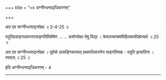 +++
title = "०४ अग्नीन्धनाद्यधिकरणम्"

+++

अत एव चाग्नीन्धनाद्यनपेक्षा ॥ 3-4-25 ॥

स्तुतिप्रसङ्गादवान्तरसङ्गतिविशेषेण ... ... कर्मानपेक्षा तेषु विद्या । केवलस्वाश्रमविहितकर्मापेक्षेत्यर्थः ॥ 25 ॥

अत एव चाग्नीन्धनाद्यनपेक्षा । पूर्वयोः प्रासङ्गिकत्वात् प्रथमाधिकरणेन सङ्गतिमाह - स्तुति इत्यादिना । स्पष्टम् ॥ 25 ॥

इति अग्नीन्धनाद्यधिकरणम् - 4

------
